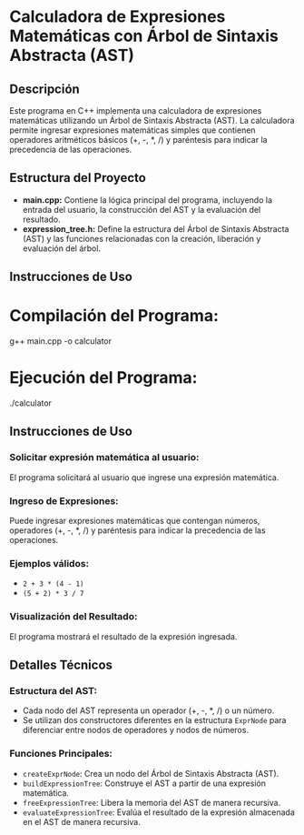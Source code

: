 # Calculadora de Expresiones Matemáticas con Árbol de Sintaxis Abstracta (AST)

## Descripción

Este programa en C++ implementa una calculadora de expresiones matemáticas utilizando un Árbol de Sintaxis Abstracta (AST). La calculadora permite ingresar expresiones matemáticas simples que contienen operadores aritméticos básicos (+, -, *, /) y paréntesis para indicar la precedencia de las operaciones.

## Estructura del Proyecto

- **main.cpp:** Contiene la lógica principal del programa, incluyendo la entrada del usuario, la construcción del AST y la evaluación del resultado.
- **expression_tree.h:** Define la estructura del Árbol de Sintaxis Abstracta (AST) y las funciones relacionadas con la creación, liberación y evaluación del árbol.

## Instrucciones de Uso

# Compilación del Programa:

g++ main.cpp -o calculator

# Ejecución del Programa:

./calculator

## Instrucciones de Uso

### Solicitar expresión matemática al usuario:

El programa solicitará al usuario que ingrese una expresión matemática.

### Ingreso de Expresiones:

Puede ingresar expresiones matemáticas que contengan números, operadores (+, -, *, /) y paréntesis para indicar la precedencia de las operaciones.

### Ejemplos válidos:

- `2 + 3 * (4 - 1)`
- `(5 + 2) * 3 / 7`

### Visualización del Resultado:

El programa mostrará el resultado de la expresión ingresada.

## Detalles Técnicos

### Estructura del AST:

- Cada nodo del AST representa un operador (+, -, *, /) o un número.
- Se utilizan dos constructores diferentes en la estructura `ExprNode` para diferenciar entre nodos de operadores y nodos de números.

### Funciones Principales:

- `createExprNode`: Crea un nodo del Árbol de Sintaxis Abstracta (AST).
- `buildExpressionTree`: Construye el AST a partir de una expresión matemática.
- `freeExpressionTree`: Libera la memoria del AST de manera recursiva.
- `evaluateExpressionTree`: Evalúa el resultado de la expresión almacenada en el AST de manera recursiva.
